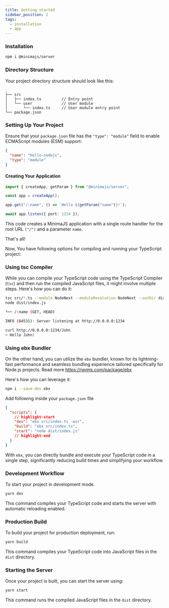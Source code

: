 ```yaml
---
title: Getting started
sidebar_position: 2
tags:
  - installation
  - app
---
```


### Installation

```bash npm2yarn
npm i @minimajs/server
```

### Directory Structure

Your project directory structure should look like this:

```
.
├── src
│   ├── index.ts         // Entry point
│   └── user             // User module
│       └── index.ts     // User module entry point
└── package.json
```

### Setting Up Your Project

Ensure that your `package.json` file has the `"type": "module"` field to enable ECMAScript modules (ESM) support:

```json
{
  "name": "hello-nodejs",
  "type": "module"
}
```

#### Creating Your Application

```typescript title="src/index.ts"
import { createApp, getParam } from "@minimajs/server";

const app = createApp();

app.get("/:name", () => `Hello ${getParam("name")}!`);

await app.listen({ port: 1234 });
```

This code creates a MinimaJS application with a single route handler for the root URL `("/")` and a parameter `name`.

That's all!

Now, You have following options for compiling and running your TypeScript project:

### Using tsc Compiler

While you can compile your TypeScript code using the TypeScript Compiler (`tsc`) and then run the compiled JavaScript files, it might involve multiple steps. Here's how you can do it:

```bash
tsc src/*.ts --module NodeNext --moduleResolution NodeNext --outDir dist
node dist/index.js
```

```bash
└── /:name (GET, HEAD)

INFO (84531): Server listening at http://0.0.0.0:1234
```

```bash
curl http://0.0.0.0:1234/John
> Hello John!
```

### Using ebx Bundler

On the other hand, you can utilize the `ebx` bundler, known for its lightning-fast performance and seamless bundling experience tailored specifically for Node.js projects.
Read more https://npmjs.com/package/ebx

Here's how you can leverage it:

```bash npm2yarn
npm i --save-dev ebx
```

Add following inside your `package.json` file

```json title="package.json"
{
  "scripts": {
    // highlight-start
    "dev": "ebx src/index.ts -wsr",
    "build": "ebx src/index.ts",
    "start": "node dist/index.js"
    // highlight-end
  }
}
```

With `ebx`, you can directly bundle and execute your TypeScript code in a single step, significantly reducing build times and simplifying your workflow.

### Development Workflow

To start your project in development mode.

```bash
yarn dev
```

This command compiles your TypeScript code and starts the server with automatic reloading enabled.

### Production Build

To build your project for production deployment, run:

```bash
yarn build
```

This command compiles your TypeScript code into JavaScript files in the `dist` directory.

### Starting the Server

Once your project is built, you can start the server using:

```bash
yarn start
```

This command runs the compiled JavaScript files in the `dist` directory.

